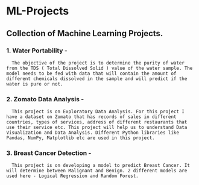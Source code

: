 # ML-Projects
## Collection of Machine Learning Projects.
### 1. Water Portability -
      The objective of the project is to determine the purity of water from the TDS ( Total Dissolved Solid ) value of the water sample. The model needs to be fed with data that will contain the amount of different chemicals dissolved in the sample and will predict if the water is pure or not.
### 2. Zomato Data Analysis -
      This project is on Exploratory Data Analysis. For this project I have a dataset on Zomato that has records of sales in different countries, types of services, address of different restaurants that use their service etc. This project will help us to understand Data Visualization and Data Analysis. Different Python libraries like Pandas, NumPy, Matplotlib etc are used in this project.
### 3. Breast Cancer Detection -
      This project is on developing a model to predict Breast Cancer. It will determine between Malignant and Benign. 2 different models are used here - Logical Regression and Random Forest.
